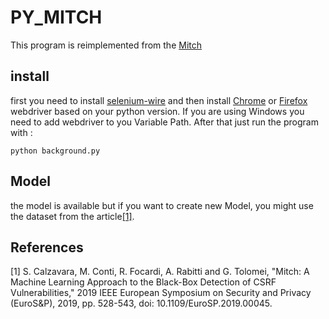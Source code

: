 # PY_MITCH
This program is reimplemented from the [Mitch](https://github.com/alviser/mitch)

## install
first you need to install [selenium-wire](https://pypi.org/project/selenium-wire/) and then install [Chrome](https://chromedriver.chromium.org/getting-started) or [Firefox](https://github.com/mozilla/geckodriver/releases) webdriver based on your python version. If you are using Windows you need to add webdriver to you Variable Path.
After that just run the program with :

```python background.py```

## Model 
the model is available but if you want to create new Model, you might use the dataset from the article[[1]](#1).

## References
<a id="1">[1]</a> 
S. Calzavara, M. Conti, R. Focardi, A. Rabitti and G. Tolomei, "Mitch: A Machine Learning Approach to the Black-Box Detection of CSRF Vulnerabilities," 2019 IEEE European Symposium on Security and Privacy (EuroS&P), 2019, pp. 528-543, doi: 10.1109/EuroSP.2019.00045.
